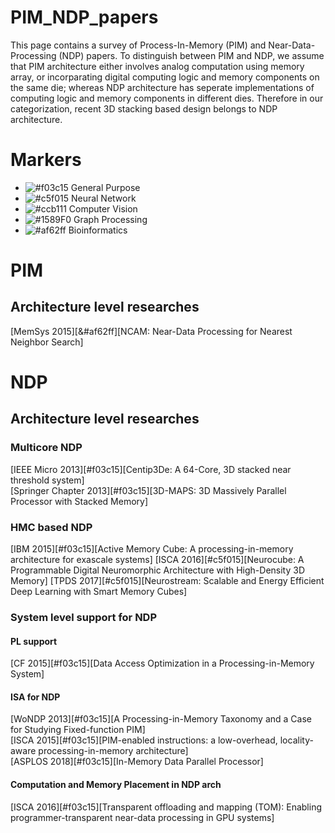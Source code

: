 # PIM_NDP_papers
This page contains a survey of Process-In-Memory (PIM) and Near-Data-Processing (NDP) papers. 
To distinguish between PIM and NDP, we assume that PIM architecture either involves analog computation using memory array, or incorparating digital computing logic and memory components on the same die; 
whereas NDP architecture has seperate implementations of computing logic and memory components in different dies. Therefore in our categorization, recent 3D stacking based design belongs to NDP architecture.

# Markers
- ![#f03c15](https://placehold.it/15/f03c15/000000?text=+) General Purpose
- ![#c5f015](https://placehold.it/15/c5f015/000000?text=+) Neural Network
- ![#ccb111](https://placehold.it/15/c5f015/000000?text=+) Computer Vision
- ![#1589F0](https://placehold.it/15/1589F0/000000?text=+) Graph Processing
- ![#af62ff](https://placehold.it/15/af62ff/000000?text=+) Bioinformatics

# PIM
## Architecture level researches
[MemSys 2015][&#af62ff][NCAM: Near-Data Processing for Nearest Neighbor Search]

# NDP

## Architecture level researches
### Multicore NDP
[IEEE Micro 2013][#f03c15][Centip3De: A 64-Core, 3D stacked near threshold system]<br/>
[Springer Chapter 2013][#f03c15][3D-MAPS: 3D Massively Parallel Processor with Stacked Memory]<br/>

### HMC based NDP
[IBM 2015][#f03c15][Active Memory Cube: A processing-in-memory architecture for exascale systems]
[ISCA 2016][#c5f015][Neurocube: A Programmable Digital Neuromorphic Architecture with High-Density 3D Memory]
[TPDS 2017][#c5f015][Neurostream: Scalable and Energy Efficient Deep Learning with Smart Memory Cubes]

### System level support for NDP
#### PL support
[CF 2015][#f03c15][Data Access Optimization in a Processing-in-Memory System]<br/>

#### ISA for NDP
[WoNDP 2013][#f03c15][A Processing-in-Memory Taxonomy and a Case for Studying Fixed-function PIM]<br/>
[ISCA 2015][#f03c15][PIM-enabled instructions: a low-overhead, locality-aware processing-in-memory architecture]<br/>
[ASPLOS 2018][#f03c15][In-Memory Data Parallel Processor]<br/>


#### Computation and Memory Placement in NDP arch
[ISCA 2016][#f03c15][Transparent offloading and mapping (TOM): Enabling programmer-transparent near-data processing in GPU systems]<br/>


